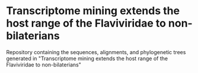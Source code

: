 # Transcriptome mining extends the host range of the Flaviviridae to non-bilaterians
Repository containing the sequences, alignments, and phylogenetic trees generated in "Transcriptome mining extends the host range of the Flaviviridae to non-bilaterians"
